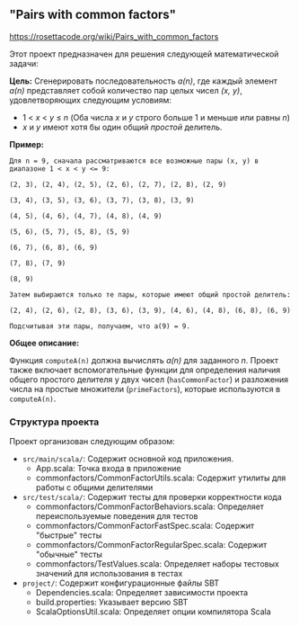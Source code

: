 ## "Pairs with common factors"
https://rosettacode.org/wiki/Pairs_with_common_factors

Этот проект предназначен для решения следующей математической задачи:

**Цель:** Сгенерировать последовательность *a(n)*, где каждый элемент *a(n)* представляет собой количество пар целых чисел *(x, y)*, удовлетворяющих следующим условиям:

*   1 < *x* < *y* ≤ *n*  (Оба числа *x* и *y* строго больше 1 и меньше или равны *n*)
*   *x* и *y* имеют хотя бы один общий *простой* делитель.

**Пример:**
```
Для n = 9, сначала рассматриваются все возможные пары (x, y) в диапазоне 1 < x < y <= 9:

(2, 3), (2, 4), (2, 5), (2, 6), (2, 7), (2, 8), (2, 9)

(3, 4), (3, 5), (3, 6), (3, 7), (3, 8), (3, 9)

(4, 5), (4, 6), (4, 7), (4, 8), (4, 9)

(5, 6), (5, 7), (5, 8), (5, 9)

(6, 7), (6, 8), (6, 9)

(7, 8), (7, 9)

(8, 9)

Затем выбираются только те пары, которые имеют общий простой делитель:

(2, 4), (2, 6), (2, 8), (3, 6), (3, 9), (4, 6), (4, 8), (6, 8), (6, 9)

Подсчитывая эти пары, получаем, что a(9) = 9.
```
**Общее описание:**

Функция `computeA(n)` должна вычислять *a(n)* для заданного *n*.  Проект также включает вспомогательные функции для определения наличия общего простого делителя у двух чисел (`hasCommonFactor`) и разложения числа на простые множители (`primeFactors`), которые используются в `computeA(n)`.

### Структура проекта

Проект организован следующим образом:

- `src/main/scala/`: Содержит основной код приложения.
    *   App.scala: Точка входа в приложение
    *   commonfactors/CommonFactorUtils.scala: Содержит утилиты для работы с общими делителями
- `src/test/scala/`: Содержит тесты для проверки корректности кода
    *   commonfactors/CommonFactorBehaviors.scala: Определяет переиспользуемые поведения для тестов
    *   commonfactors/CommonFactorFastSpec.scala: Содержит "быстрые" тесты
    *   commonfactors/CommonFactorRegularSpec.scala: Содержит "обычные" тесты
    *   commonfactors/TestValues.scala: Определяет наборы тестовых значений для использования в тестах
- `project/`: Содержит конфигурационные файлы SBT
    *   Dependencies.scala: Определяет зависимости проекта
    *   build.properties: Указывает версию SBT
    *   ScalaOptionsUtil.scala: Определяет опции компилятора Scala
